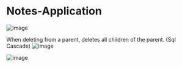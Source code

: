 # Notes-Application

![image](https://user-images.githubusercontent.com/80418105/220172312-e91997bf-b739-4759-9b37-86b7a9c2bed3.png)


When deleting from a parent, deletes all children of the parent. (Sql Cascade)
![image](https://user-images.githubusercontent.com/80418105/220172858-33db88dc-dee5-4d2e-a043-bcb9bec4d2cf.png)


![image](https://user-images.githubusercontent.com/80418105/220172992-c1ea1890-eef6-470b-9d11-d5eaf7e9fbd1.png)
